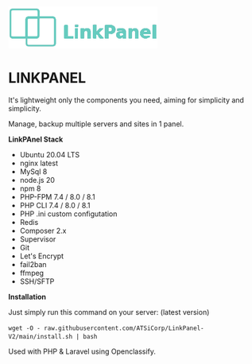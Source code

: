 
![image](https://raw.githubusercontent.com/ATSiCorp/LinkPanel/main/utility/design/banner.png)

# LINKPANEL

It's lightweight only the components you need, aiming for simplicity and simplicity.

Manage, backup multiple servers and sites in 1 panel.  

**LinkPAnel Stack**
 - Ubuntu 20.04 LTS    
 - nginx	latest    
 - MySql	8
 - node.js	20
 - npm	8
 - PHP-FPM	7.4 / 8.0 / 8.1
 - PHP CLI	7.4 / 8.0 / 8.1
 - PHP .ini custom configutation
 - Redis
 - Composer	2.x 
 - Supervisor	
 -  Git	
 -  Let's Encrypt	
 - fail2ban	
 -  ffmpeg	
 -  SSH/SFTP

**Installation**

Just simply run this command on your server: (latest version)

`wget -O - raw.githubusercontent.com/ATSiCorp/LinkPanel-V2/main/install.sh | bash` 

Used with PHP & Laravel using Openclassify. 

